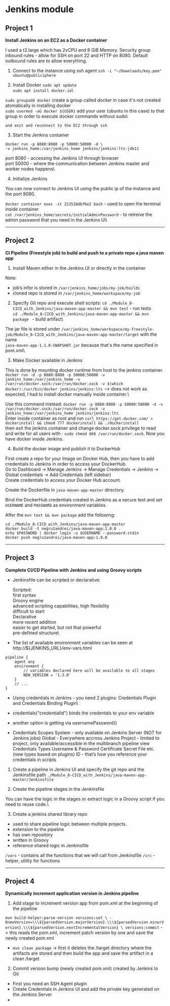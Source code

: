 # Jenkins module

## Project 1

**Install Jenkins on an EC2 as a Docker container**

I used a t2.large which has 2vCPU and 8 GiB Memory.
Security group inbound rules - allow for SSH on port 22 and HTTP on 8080. Default outbound rules are to allow everything.


1. Connect to the instance using ssh agent
`ssh -i "~/Downloads/key.pem" ubuntu@publiciphere`

2. Install Docker
`sudo apt update`\
`sudo apt install docker.io`\

`sudo groupadd docker` create a group called docker in case it's not created atomatically in installing docker\
`sudo usermod -aG docker ${USER}` add your user (ubuntu in this case) to that group in order to execute docker commands without sudo\

    and exit and reconnect to the EC2 through ssh

3. Start the Jenkins container

```
docker run -p 8080:8080 -p 50000:50000 -d \
-v jenkins_home:/var/jenkins_home jenkins/jenkins:lts-jdk11
```

port 8080 - accessing the Jenkins UI through browser\
port 50000 - where the communication between Jenkins master and worker nodes happens\

4. Initialize Jenkins

You can now connect to Jenkins UI using the public ip of the instance and the port 8080.

`docker container exec -it 213528dbf6e2 bash` - used to open the terminal inside container\
`cat /var/jenkins_home/secrets/initialAdminPassword` - to retreive the admin password that you need in the Jenkins UI\

--- 

## Project 2

**CI Pipeline (Freestyle job) to build and push to a private repo a java maven app**

1. Install Maven either in the Jenkins UI or directly in the container

Note: 
- job’s infor is stored in `/var/jenkins_home/jobs/my-job/builds`
- cloned repo is stored in `/var/jenkins_home/workspace/my-job`

2. Specify Git repo and execute shell scripts:
`cd ./Module_8-CICD_with_Jenkins/java-maven-app-master && mvn test` - run tests\
`cd ./Module_8-CICD_with_Jenkins/java-maven-app-master && mvn package ` - build artifact\ 

The jar file is stored under `/var/jenkins_home/workspace/my-freestyle-job/Module_8-CICD_with_Jenkins/java-maven-app-master/target` with the name\
`java-maven-app-1.1.0-SNAPSHOT.jar` because that's the name specified in pom.xml\

3. Make Docker available in Jenkins 

This is done by mounting docker runtime from host to the jenkins container.\
`docker run -d -p 8080:8080 -p 50000:50000 -v jenkins_home:/var/jenkins_home -v /var/run/docker.sock:/var/run/docker.sock -v $(which docker):/usr/bin/docker jenkins/jenkins:lts`  --> does not work as expected, I had to install docker manually inside container.\

Use this command instead: `docker run -p 8080:8080 -p 50000:50000 -d -v /var/run/docker.sock:/var/run/docker.sock -v jenkins_home:/var/jenkins_home jenkins/jenkins:lts`\
Enter inside container as root and run `curl https://get.docker.com/ > dockerinstall && chmod 777 dockerinstall && ./dockerinstall`\
then exit the jenkins container and change docker.sock privilege to read and write for all users with :
`sudo chmod 666 /var/run/docker.sock`. Now you have docker inside Jenkins.

4. Build the docker image and publish it to DockerHub

First create a repo for your Image on Docker Hub, then you have to add credentials to Jenkins in order to access your DockerHub.\
Go to Dashboard -> Manage Jenkins -> Manage Credentials -> Jenkins -> Global credentials -> Add Credentials (left sidebar)\
Create credentials to access your Docker Hub account.

Create the Dockerfile in `java-maven-app-master` directory.

Bind the DockerHub credentials created in Jenkins as a secure text and set `USERNAME` and `PASSWORD` as environment variables.

After the `mvn test && mvn package` add the following: 
```
cd ./Module_8-CICD_with_Jenkins/java-maven-app-master
docker build -t negru1andrei/java-maven-app:1.0.0 .
echo $PASSWORD | docker login -u $USERNAME --password-stdin
docker push negru1andrei/java-maven-app:1.0.0
```

---

## Project 3 

**Complete CI/CD Pipeline with Jenkins and using Groovy scripts**

- Jenkinsfile can be scripted or declarative:

    Scripted:\
        first syntax\
        Groovy engine\
        advanced scripting capabilities, high flexibility\
        difficult to start\
    Declarative\
        more recent addition\
        easier to get started, but not that powerful\
        pre-defined structure\

- The list of available environment variables can be seen at http://${JENKINS_URL}/env-vars.html

```
pipeline {
    agent any
    environment {
        // variables declared here will be available to all stages
        NEW_VERSION = '1.3.0'
    }
    // ...
}
```

- Using credentials in Jenkins - you need 2 plugins: Credentials Plugin and Credentials Binding Plugin\
- credentials("credentialId") binds the credentals to your env variable 
- another option is getting via usernamePassword()

-   Credentials Scopes
        System - only available on Jenkins Server (NOT for Jenkins jobs)
        Global - Everywhere accross Jenkins
        Project - limited to project, only available/accessible in the multibranch pipeline view
    Credentials Types
        Username & Password
        Certificate
        Secret File
        etc.
        (new types based on plugins)
    ID - that’s how you reference your credentials in scripts


1. Create a pipeline in Jenkins UI and specify the git repo and the Jenkinsfile path `./Module_8-CICD_with_Jenkins/java-maven-app-master/Jenkinsfile`

2. Create the pipeline stages in the Jenkinsfile

You can have the logic in the stages or extract logic in a Groovy script if you need to reuse code.\

3. Create a jenkins shared library repo
- used to share pipeline logic between multiple projects.
- extension to the pipeline
- has own repository
- written in Groovy
- reference shared logic in Jenkinsfile

`/vars` - contains all the functions that we will call from Jenkinsfile
`/src` - helper, utility for functions

---

## Project 4

**Dynamically increment application version in Jenkins pipeline**

1. Add stage to increment version app from pom.xml at the beginning of the pipeline
 
`mvn build-helper:parse-version versions:set \
-DnewVersion=\\\${parsedVersion.majorVersion}.\\\${parsedVersion.minorVersion}.\\\${parsedVersion.nextIncrementalVersion} \
versions:commit` -> this reads the pom.xml, increment patch version by one and save the newly created pom.xml

- `mvn clean package` -> first it deletes the /target directory where the artifacts are stored and then build the app and save the artifact in a clean /target

2. Commit version bump (newly created pom.xml) created by Jenkins to Git

- First you need an SSH Agent plugin 
- Create Credentials in Jenkins UI and add the private key generated on the Jenkins Server
- 